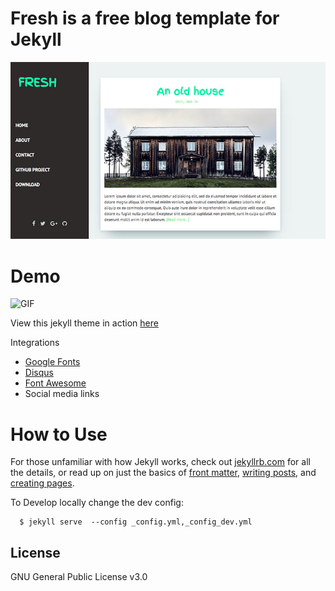 Fresh is a free blog template for Jekyll
=============================

![](assets/img/fresh.jpg)

# Demo

![GIF](assets/img/fresh.gif)

View this jekyll theme in action [here](http://artemsheludko.pw/fresh/)

Integrations
  - [Google Fonts](https://fonts.google.com/)
  - [Disqus](https://disqus.com/)
  - [Font Awesome](http://fontawesome.io/)
  - Social media links

# How to Use

  For those unfamiliar with how Jekyll works, check out [jekyllrb.com](https://jekyllrb.com/) for all the details,
  or read up on just the basics of [front matter](https://jekyllrb.com/docs/frontmatter/), [writing posts](https://jekyllrb.com/docs/posts/),
  and [creating pages](https://jekyllrb.com/docs/pages/).

  To Develop locally change the dev config:  

      $ jekyll serve  --config _config.yml,_config_dev.yml

## License

GNU General Public License v3.0
